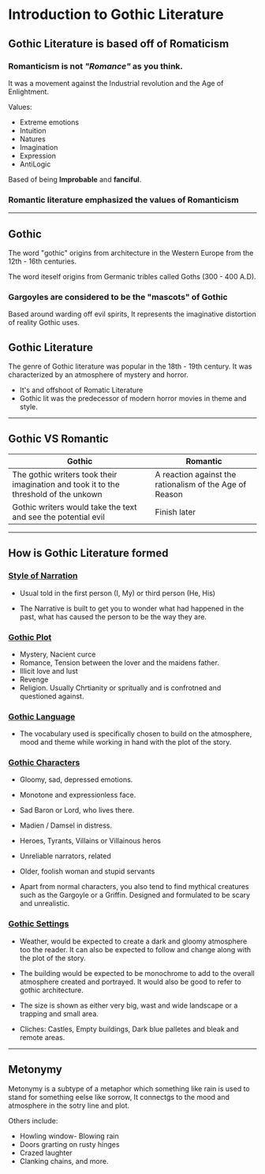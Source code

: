 # Introduction to Gothic Literature

## Gothic Literature is based off of Romaticism

### Romanticism is not *"Romance"* as you think.

It was a movement against the Industrial revolution and the Age of Enlightment.

Values:

- Extreme emotions
- Intuition
- Natures
- Imagination
- Expression
- AntiLogic

Based of being **Improbable** and **fanciful**.

### Romantic literature emphasized the values of Romanticism

---

## Gothic

The word "gothic" origins from architecture in the Western Europe from the 12th - 16th centuries.

The word iteself origins from Germanic tribles called Goths (300 - 400 A.D).

### Gargoyles are considered to be the "mascots" of Gothic

Based around warding off evil spirits, It represents the imaginative distortion of reality Gothic uses.

## Gothic Literature

The genre of Gothic literature was popular in the 18th - 19th century. It was characterized by an atmosphere of mystery and horror.

- It's and offshoot of Romatic Literature
- Gothic lit was the predecessor of modern horror movies in theme and style.

---

## Gothic VS Romantic

| Gothic      | Romantic    |
| ----------- | ----------- |
| The gothic writers took their imagination and took it to the threshold of the unkown      | A reaction against the rationalism of the Age of Reason      |
| Gothic writers would take the text and see the potential evil  | Finish later|

---

## How is Gothic Literature formed

### <u>Style of Narration</u>

- Usual told in the first person (I, My) or third person (He, His)

- The Narrative is built to get you to wonder what had happened in the past, what has caused the person to be the way they are.

### <u>Gothic Plot</u>

- Mystery, Nacient curce
- Romance, Tension between the lover and the maidens father.
- Illicit love and lust
- Revenge
- Religion. Usually Chrtianity or spritually and is confrotned and questioned against.

### <u>Gothic Language</u>

- The vocabulary used is specifically chosen to build on the atmosphere, mood and theme while working in hand with the plot of the story.

### <u>Gothic Characters</u>

- Gloomy, sad, depressed emotions.

- Monotone and expressionless face.

- Sad Baron or Lord, who lives there.

- Madien / Damsel in distress.

- Heroes, Tyrants, Villains or Villainous heros

- Unreliable narrators, related

- Older, foolish woman and stupid servants

- Apart from normal characters, you also tend to find mythical creatures such as the Gargoyle or a Griffin. Designed and formulated to be scary and unrealistic.

### <u>Gothic Settings</u>

- Weather, would be expected to create a dark and gloomy atmosphere too the reader. It can also be expected to follow and change along with the plot of the story.

- The building would be expected to be monochrome to add to the overall atmosphere created and portrayed. It would also be good to refer to gothic architecture.

- The size is shown as either very big, wast and wide landscape or a trapping and small area.

- Cliches: Castles, Empty buildings, Dark blue palletes and bleak and remote areas.

---

## Metonymy

Metonymy is a subtype of a metaphor which something like rain is used to stand for something eelse like sorrow, It connectgs to the mood and atmosphere in the sotry line and plot.

Others include:

- Howling window- Blowing rain
- Doors grarting on rusty hinges
- Crazed laughter
- Clanking chains, and more.
